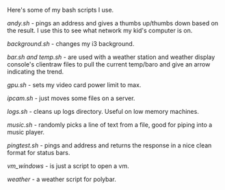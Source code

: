 Here's some of my bash scripts I use.

*andy.sh* - pings an address and gives a thumbs up/thumbs down based on the result. I use this to see what network my kid's computer is on.

*background.sh* - changes my i3 background.

*bar.sh and temp.sh* - are used with a weather station and weather display console's clientraw files to pull the current temp/baro and give an arrow indicating the trend.

*gpu.sh* - sets my video card power limit to max.

*ipcam.sh* - just moves some files on a server.

*logs.sh* - cleans up logs directory. Useful on low memory machines.

*music.sh* - randomly picks a line of text from a file, good for piping into a music player.

*pingtest.sh* - pings and address and returns the response in a nice clean format for status bars.

*vm_windows* - is just a script to open a vm.

*weather* - a weather script for polybar.
